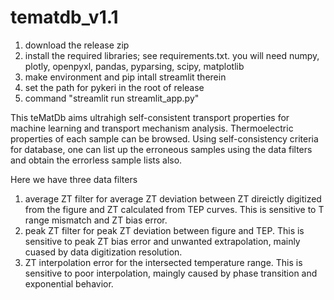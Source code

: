 # tematdb_v1.1

1) download the release zip
2) install the required libraries; see requirements.txt. you will need numpy, plotly, openpyxl, pandas, pyparsing, scipy, matplotlib
3) make environment and pip intall streamlit therein
4) set the path for pykeri in the root of release
5) command "streamlit run streamlit_app.py"

This teMatDb aims ultrahigh self-consistent transport properties for machine learning and transport mechanism analysis. Thermoelectric properties of each sample can be browsed. Using self-consistency criteria for database, one can list up the erroneous samples using the data filters and obtain the errorless sample lists also.

Here we have three data filters
1) average ZT filter for average ZT deviation between ZT direictly digitized from the figure and ZT calculated from TEP curves. This is sensitive to T range mismatch and ZT bias error.
2) peak ZT filter for peak ZT deviation between figure and TEP. This is sensitive to peak ZT bias error and unwanted extrapolation, mainly cuased by data digitization resolution.
3) ZT interpolation error for the intersected temperature range. This is sensitive to poor interpolation, maingly caused by phase transition and exponential behavior.
